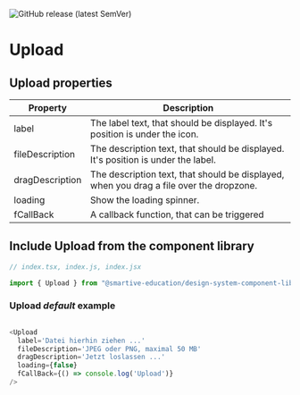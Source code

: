![GitHub release (latest SemVer)](https://img.shields.io/github/v/release/smartive-education/design-system-component-library-yeahyeahyeah)
# Upload
## Upload properties
| Property|Description|
|-|-|
|label|The label text, that should be displayed. It's position is under the icon.|
|fileDescription|The description text, that should be displayed. It's position is under the label.|
|dragDescription|The description text, that should be displayed, when you drag a file over the dropzone.|
|loading|Show the loading spinner.|
|fCallBack|A callback function, that can be triggered|

## Include Upload from the component library

```js
// index.tsx, index.js, index.jsx

import { Upload } from "@smartive-education/design-system-component-library-yeahyeahyeah"
```

### Upload *default* example

```js

<Upload
  label='Datei hierhin ziehen ...'
  fileDescription='JPEG oder PNG, maximal 50 MB'
  dragDescription='Jetzt loslassen ...'
  loading={false}
  fCallBack={() => console.log('Upload')}
/>

```